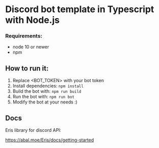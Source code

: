 # Discord bot template in Typescript with Node.js

### Requirements:

- node 10 or newer
- npm

## How to run it:

1. Replace <BOT_TOKEN> with your bot token
2. Install dependencies:
```npm install```
3. Build the bot with:
```npm run build```
4. Run the bot with:
```npm run bot```
5. Modify the bot at your needs :)

## Docs
Eris library for discord API:

https://abal.moe/Eris/docs/getting-started
